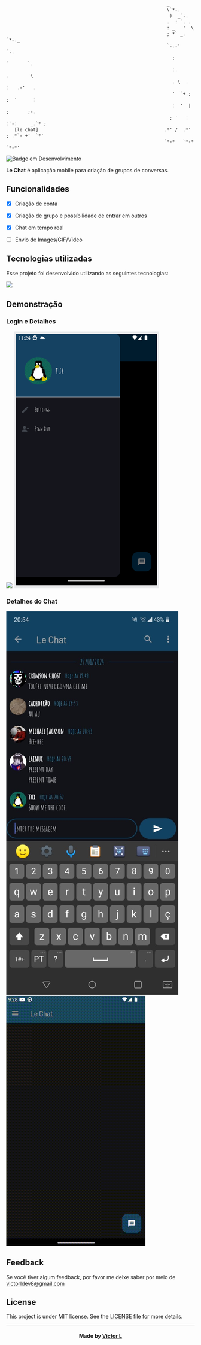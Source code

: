                                                                 _                       
                                                                \`*-.                   
                                                                 )  _`-.                
                                                                .  : `. .               
                                                                : _   '  \              
                                                                ; *` _.   `*-._         
                                                                `-.-'          `-.      
                                                                  ;       `       `.    
                                                                  :.       .        \   
                                                                  . \  .   :   .-'   .  
                                                                  '  `+.;  ;  '      :  
                                                                  :  '  |    ;       ;-.
                                                                 ; '   : :`-:     _.`* ;
       [le chat]                                               .*' /  .*' ; .*`- +'  `*'
                                                               `*-*   `*-*  `*-*'       
![Badge em Desenvolvimento](http://img.shields.io/static/v1?label=STATUS&message=DESENVOLVIMENTO&color=GREEN&style=for-the-badge)

<b>Le Chat</b> é aplicação mobile para criação de grupos de conversas.


## Funcionalidades

- [x] Criação de conta
- [x] Criação de grupo e possíbilidade de entrar em outros
- [x] Chat em tempo real
- [ ] Envio de Images/GIF/Video


## Tecnologias utilizadas
Esse projeto foi desenvolvido utilizando as seguintes tecnologias:

![](https://skillicons.dev/icons?i=dart,flutter,firebase)

## Demonstração

### Login e Detalhes
![](https://github.com/vlopess/Lechat/blob/master/images/t2.gif)
![](https://github.com/vlopess/Lechat/blob/master/images/t2.png)
### Detalhes do Chat
![](https://github.com/vlopess/Lechat/blob/master/images/t1.jpeg)
![](https://github.com/vlopess/Lechat/blob/master/images/t3.gif)


## Feedback

Se você tiver algum feedback, por favor me deixe saber por meio de victorldev8@gmail.com

## License

This project is under MIT license. See the [LICENSE](LICENSE.md) file for more details.

---
<h4 align="center">
    Made by <a href="github.com/vlopess" target="_blank">Victor L</a>
</h4>
